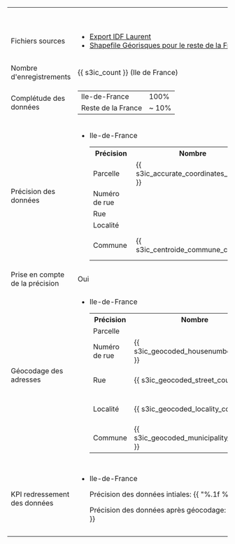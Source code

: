 <table>
  <tr>
    <th>&nbsp;</th>
    <th>s3ic</th>
    <th>Basias</th>
    <th>Basol</th>
    <th>SIS</th>
  </tr>
  <tr>
    <td>Fichiers sources</td>
    <td>
      <ul>
        <li>
          <a href=https://drive.google.com/drive/folders/191KiAzktNSn7eKlzDQ4BbXXACaLb-u2S)>Export IDF Laurent
          </a>
        </li>
        <li>
        <a href=http://www.georisques.gouv.fr/dossiers/telechargement>Shapefile Géorisques pour le reste de la France</a>
        </li>
      </ul>
    </td>
    <td>
      <ul>
        <li>
          <a href=https://drive.google.com/file/d/1KUUncAf3p4hkrd9dFxaKG1KqblMpoPcM/view?usp=sharing>Shapefile Géorisques</a>
        </li>
        <li>
          <a href=https://drive.google.com/open?id=1GJR_tRju5LS9XgW_l_n4JNwTIy2H7udD>Dump SQL Géorisques 20190305_basias_@BRGM.sql</a>
        </li>
      </ul>
    </td>
    <td>
      <a href=https://drive.google.com/open?id=14idc18pOupjgiQnxjJXzC10EnIO4Fypu>
      Dump SQL Géorisques 20190305_basol_@BRGM.sql</a>
    </td>
    <td>
      <a href=https://drive.google.com/open?id=1sJeY7gdLE-U4ZumDYynFQfnhTA7DNi8b>Dump SQL Géorisques 20190221_SIS_@BRGM.sql</a>
    </td>
  </tr>
  <tr>
    <td>Nombre d'enregistrements</td>
    <!-- SIIIC -->
    <td>
      {{ s3ic_count }} (Ile de France)
    </td>
    <!-- BASIAS -->
    <td>
      290768
    </td>
    <!-- BASOL -->
    <td>
      {{ basol_count }}
    </td>
    <!-- SIS -->
    <td>
      {{ sis_count }}
    </td>
  </tr>
  <tr>
    <td>Complétude des données</td>
    <!-- SIIIC -->
    <td>
      <table>
        <tr>
          <td>Ile-de-France</td>
          <td>100%</td>
        </tr>
        <tr>
          <td>Reste de la France</td>
          <td>~ 10%</td>
        </tr>
      </table>
    </td>
    <!-- BASIAS -->
    <td>100%</td>
    <!-- BASOL -->
    <td>100%</td>
    <!-- SIS -->
    <td>100%</td>
  </tr>
  <tr>
    <td>Précision des données</td>
    <!-- SIIIC -->
    <td>
      <ul>
        <li> Ile-de-France
        <table>
          <tr>
            <th>Précision</th>
            <th>Nombre</th>
            <th>Pourcentage</th>
          </tr>
          <tr>
            <td>Parcelle</td>
            <td>{{ s3ic_accurate_coordinates_count }}</td>
            <td>{{ "%.1f %%" % ((s3ic_accurate_coordinates_count / s3ic_count) * 100) }}</td>
          </tr>
          <tr>
            <td>Numéro de rue</td>
            <td></td>
            <td></td>
          </tr>
          <tr>
            <td>Rue</td>
            <td></td>
            <td></td>
          </tr>
          <tr>
            <td>Localité</td>
            <td></td>
            <td></td>
          </tr>
          <tr>
            <td>Commune</td>
            <td> {{ s3ic_centroide_commune_count}} </td>
            <td>{{ "%.1f %%" % ((s3ic_centroide_commune_count / s3ic_count) * 100)}}</td>
          </tr>
        </table>
        </li>
      </ul>
    </td>
    <!-- BASIAS -->
    <td>
      TODO
    </td>
    <!-- BASOL -->
    <td>
      <table>
        <tr>
          <th>Précision</th>
          <th>Nombre</th>
          <th>Pourcentage</th>
        </tr>
        <tr>
          <td>Parcelle</td>
          <td>{{ basol_parcelle_count }}</td>
          <td>{{ "%.1f %%" % ((basol_parcelle_count / basol_count) * 100) }}</td>
        </tr>
        <tr>
          <td>Numéro de rue</td>
          <td>{{ basol_housenumber_count }}</td>
          <td>{{"%.1f %%" % ((basol_housenumber_count / basol_count) * 100)}}</td>
        </tr>
        <tr>
          <td>Rue</td>
          <td>{{ basol_street_count }}</td>
          <td>{{"%.1f %%" % ((basol_street_count / basol_count) * 100)}}</td>
        </tr>
        <tr>
          <td>Localité</td>
          <td></td>
          <td></td>
        </tr>
        <tr>
          <td>Commune</td>
          <td>{{ basol_municipality_count }}</td>
          <td>{{"%.1f %%" % ((basol_municipality_count / basol_count) * 100)}}</td>
        </tr>
      </table>
    </td>
    <!-- SIS -->
    <td>
      <table>
        <tr>
          <th>Précision</th>
          <th>Nombre</th>
          <th>Pourcentage</th>
        </tr>
        <tr>
          <td>Parcelle</td>
          <td>{{sis_count}}</td>
          <td>100%</td>
        </tr>
        <tr>
          <td>Numéro de rue</td>
          <td></td>
          <td></td>
        </tr>
        <tr>
          <td>Rue</td>
          <td></td>
          <td></td>
        </tr>
        <tr>
          <td>Localité</td>
          <td></td>
          <td></td>
        </tr>
        <tr>
          <td>Commune</td>
          <td></td>
          <td></td>
        </tr>
      </table>
    </td>
  </tr>
  <tr>
    <td>Prise en compte de la précision</td>
    <!-- SIIIC -->
    <td>Oui</td>
    <!-- BASIAS -->
    <td>Non</td>
    <!-- BASOL -->
    <td>Non</td>
    <td>
      NA (100% de géoloc précise)
    </td>
  </tr>
  <tr>
    <td>Géocodage des adresses</td>
    <!-- SIIIC -->
    <td>
      <ul>
        <li> Ile-de-France
          <table>
            <tr>
              <th>Précision</th>
              <th>Nombre</th>
              <th>Pourcentage</th>
            </tr>
            <tr>
              <td>Parcelle</td>
              <td></td>
              <td></td>
            </tr>
            <tr>
              <td>Numéro de rue</td>
              <td>{{ s3ic_geocoded_housenumber_count }}</td>
              <td>{{"%.1f %%" % ((s3ic_geocoded_housenumber_count / s3ic_count) * 100)}}</td>
            </tr>
            <tr>
              <td>Rue</td>
              <td>{{ s3ic_geocoded_street_count }}</td>
              <td>{{"%.1f %%" % ((s3ic_geocoded_street_count / s3ic_count) * 100)}}</td>
            </tr>
            <tr>
              <td>Localité</td>
              <td>{{ s3ic_geocoded_locality_count }}</td>
              <td>{{"%.1f %%" % ((s3ic_geocoded_locality_count / s3ic_count) * 100)}}</td>
            </tr>
            <tr>
              <td>Commune</td>
              <td>{{ s3ic_geocoded_municipality_count }}</td>
              <td>{{"%.1f %%" % ((s3ic_geocoded_municipality_count / s3ic_count) * 100)}}</td>
            </tr>
          </table>
        </li>
      </ul>
    </td>
    <!-- BASIAS -->
    <td>
      TODO
    </td>
    <!-- BASOL -->
    <td>
      <table>
        <tr>
          <th>Précision</th>
          <th>Nombre</th>
          <th>Pourcentage</th>
        </tr>
        <tr>
          <td>Parcelle</td>
          <td></td>
          <td></td>
        </tr>
        <tr>
          <td>Numéro de rue</td>
          <td>{{ basol_geocoded_housenumber_count }}</td>
          <td>{{"%.1f %%" % ((basol_geocoded_housenumber_count / basol_count) * 100)}}</td>
        </tr>
        <tr>
          <td>Rue</td>
          <td>{{ basol_geocoded_street_count }}</td>
          <td>{{"%.1f %%" % ((basol_geocoded_street_count / basol_count) * 100)}}</td>
        </tr>
        <tr>
          <td>Localité</td>
          <td>{{ basol_geocoded_locality_count }}</td>
          <td>{{"%.1f %%" % ((basol_geocoded_locality_count / basol_count) * 100)}}</td>
        </tr>
        <tr>
          <td>Commune</td>
          <td>{{ basol_geocoded_municipality_count }}</td>
          <td>{{"%.1f %%" % ((basol_geocoded_municipality_count / basol_count) * 100)}}</td>
        </tr>
      </table>
    </td>
    <!-- SIS -->
    <td></td>
  </tr>
  <tr>
    <td> KPI redressement des données </td>
    <!-- SIIIC -->
    <td>
      <ul>
        <li> Ile-de-France
          <p> Précision des données intiales: {{ "%.1f %%" % s3ic_initial_precision }} </p>
          <p> Précision des données après géocodage: {{ "%.1f %%" % s3ic_precision_after_geocodage }} </p>
        </li>
      </ul>
    </td>
    <!-- BASIAS -->
    <td>TODO</td>
    <!-- BASOL -->
    <td>
       <p> Précision des données intiales: {{ "%.1f %%" % basol_initial_precision }} </p>
       <p> Précision des données après prise en compte des parcelles: {{ "%.1f %%" % basol_precision_after_parcelle }} </p>
       <p> Précision des données après géocodage: {{ "%.1f %%" % basol_precision_after_geocodage }} </p>
    </td>
    <!-- SIS -->
    <td>  </td>
  </tr>
</table>
